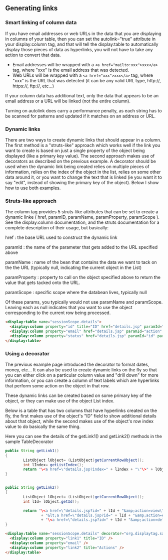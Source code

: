 Generating links
----------------

### Smart linking of column data

If you have email addresses or web URLs in the data that you are
displaying in columns of your table, then you can set the
autolink="true" attribute in your display:column tag, and that will tell
the display:table to automatically display those pieces of data as
hyperlinks, you will not have to take any action to convert that data.

-   Email addresses will be wrapped with a
    `<a href="mailto:xxx">xxx</a>` tag, where "xxx" is the email address
    that was detected.
-   Web URLs will be wrapped with a `<a href="xxx">xxx</a>` tag, where
    "xxx" is the URL that was detected (it can be any valid URL type,
    http://, https://, ftp://, etc...)

If your column data has additional text, only the data that appears to
be an email address or a URL will be linked (not the entire column).

Turning on autolink does carry a performance penalty, as each string has
to be scanned for patterns and updated if it matches on an address or
URL.

### Dynamic links

There are two ways to create dynamic links that should appear in a
column. The first method is a "struts-like" approach which works well if
the link you want to create is based on just a single property of the
object being displayed (like a primary key value). The second approach
makes use of decorators as described on the previous example. A
decorator should be used when the dynamic link being created relies on
multiple pieces of information, relies on the index of the object in the
list, relies on some other data around it, or you want to change the
text that is linked (ie you want it to say "edit", instead of showing
the primary key of the object). Below I show how to use both examples.

### Struts-like approach

The column tag provides 5 struts-like attributes that can be set to
create a dynamic linke ( href, paramID, paramName, paramProperty,
paramScope ). See the display:column documentation, and the struts
documentation for a complete description of their usage, but basically:

href
:   the base URL used to construct the dynamic link

paramId
:   the name of the parameter that gets added to the URL specified above

paramName
:   name of the bean that contains the data we want to tack on the the
    URL (typically null, indicating the current object in the List)

paramProperty
:   property to call on the object specified above to return the value
    that gets tacked onto the URL.

paramScope
:   specific scope where the databean lives, typically null

Of these params, you typically would not use paramName and
paramScope. Leaving each as null indicates that you want to use the
object corresponding to the current row being processed.

```html
<display:table name="sessionScope.details">
  <display:column property="id" title="ID" href="details.jsp" paramId="id" />
  <display:column property="email" href="details.jsp" paramId="action" paramName="testparam" paramScope="request" />
  <display:column property="status" href="details.jsp" paramId="id" paramProperty="id" />
</display:table>
```

### Using a decorator

The previous example page introduced the decorator to format dates,
money, etc... It can also be used to create dynamic links on the fly so
that you can either click on a particular column value and "drill down"
for more information, or you can create a column of text labels which
are hyperlinks that perform some action on the object in that row.

These dynamic links can be created based on some primary key of the
object, or they can make use of the object List index.

Below is a table that has two columns that have hyperlinks created on
the fly, the first makes use of the object's "ID" field to show
additional details about that object, while the second makes use of the
object's row index value to do basically the same thing.

Here you can see the details of the getLink1() and getLink2() methods in
the sample TableDecorator

```java
public String getLink1()
{
        ListObject lObject= (ListObject)getCurrentRowObject();
        int lIndex= getListIndex();
        return "\<a href=\"details.jsp?index=" + lIndex + "\"\>" + lObject.getId() + "\</a\>";
}


public String getLink2()
{
        ListObject lObject= (ListObject)getCurrentRowObject();
        int lId= lObject.getId();

        return "\<a href=\"details.jsp?id=" + lId + "&amp;action=view\">View&lt;/a> | "
                + "&lt;a href=\"details.jsp?id=" + lId + "&amp;action=edit\">Edit\</a> | "
                + "\<a href=\"details.jsp?id=" + lId + "&amp;action=delete\">Delete\</a>";
}
```

```html
<display:table name="sessionScope.details" decorator="org.displaytag.sample.Wrapper" >
  <display:column property="link1" title="ID" />
  <display:column property="email" />
  <display:column property="link2" title="Actions" />
</display:table>
```